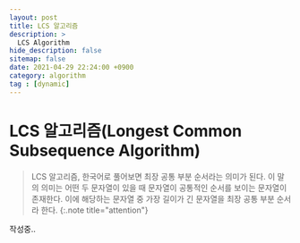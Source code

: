 ```yaml
---
layout: post
title: LCS 알고리즘
description: >
  LCS Algorithm
hide_description: false
sitemap: false
date: 2021-04-29 22:24:00 +0900
category: algorithm
tag : [dynamic]
---
```


# LCS 알고리즘(Longest Common Subsequence Algorithm)

> LCS 알고리즘, 한국어로 풀어보면 최장 공통 부분 순서라는 의미가 된다. 이 말의 의미는 어떤 두 문자열이 있을 때 문자열이 공통적인 순서를 보이는 문자열이 존재한다. 이에 해당하는 문자열 중 가장 길이가 긴 문자열을 최장 공통 부분 순서라 한다.
{:.note title="attention"}

작성중..